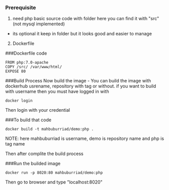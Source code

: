 ### Prerequisite
1. need php basic source code with folder here you can find it with "src" (not mysql implemented)
- its optional it keep in folder but it looks good and easier to manage
2. Dockerfile

###Dockerfile code
```
FROM php:7.0-apache
COPY /src/ /var/www/html/ 
EXPOSE 80
```

###Build Process
Now build the image - You can build the image with dockerhub usrename, repository with tag or without. if you want to build with username then you must have logged in with 

```
docker login
```
Then login with your credential

###To build that code
```
docker build -t mahbuburriad/demo:php .
```
NOTE: here mahbuburriad is username, demo is repository name and php is tag name

Then after complite the build process

###Run the builded image

```
docker run -p 8020:80 mahbuburriad/demo:php
```

Then go to browser and type "localhost:8020"
